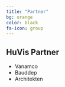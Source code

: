 ```yaml
---
title: "Partner"
bg: orange
color: black
fa-icon: group
---
```


## HuVis Partner

- Vanamco
- Bauddep
- Architekten



